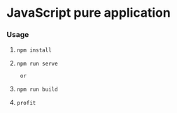 # JavaScript pure application

### Usage
1. `npm install`

2. `npm run serve`

        or

3. `npm run build`

4. `profit`
